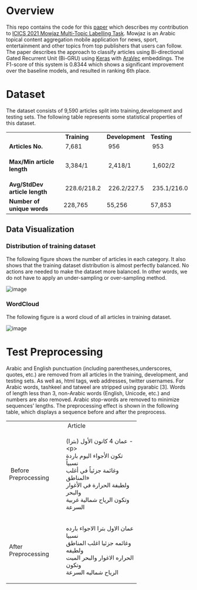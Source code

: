 # Overview
This repo contains the code for this <a href="https://ieeexplore.ieee.org/document/9464614">paper</a> which describes my contribution to <a href="https://www.just.edu.jo/icics/icics2021/mowjaz/Task%20Description.html">ICICS 2021 Mowjaz Multi-Topic Labelling Task</a>. Mowjaz is an Arabic topical content aggregation mobile application for news, sport, entertainment and other topics from top publishers that users can follow. The paper describes the approach to classify articles using Bi-directional Gated Recurrent Unit (Bi-GRU) using <a href="https://keras.io/">Keras</a> with <a href="https://github.com/bakrianoo/aravec">AraVec</a> embeddings. The F1-score of this system is 0.8344 which shows a significant improvement over the baseline models, and resulted in ranking 6th place.

# Dataset
The dataset consists of 9,590 articles split into training,development and testing sets. The following table represents some statistical properties of this dataset.
<table>
<tbody>
<tr>
<td>&nbsp;</td>
<td><strong>&nbsp;Training</strong></td>
<td><strong>Development</strong></td>
<td><strong>Testing</strong></td>
</tr>
<tr>
<td><strong>Articles No.&nbsp;</strong></td>
<td>&nbsp;7,681</td>
<td>&nbsp;956</td>
<td>&nbsp;953</td>
</tr>
<tr>
<td>
<p><strong>Max/Min&nbsp;article length&nbsp;</strong></p>
</td>
<td>&nbsp;3,384/1</td>
<td>&nbsp;2,418/1</td>
<td>&nbsp;1,602/2</td>
</tr>
<tr>
<td><strong>Avg/StdDev article length</strong></td>
<td>&nbsp;228.6/218.2</td>
<td>&nbsp;226.2/227.5</td>
<td>&nbsp;235.1/216.0</td>
</tr>
<tr>
<td><strong>Number of unique words</strong></td>
<td>228,765</td>
<td>55,256</td>
<td>57,853</td>
</tr>
</tbody>
</table>
<!-- DivTable.com -->

## Data Visualization
### Distribution of training dataset
The following figure shows the number of articles in each category. It also shows that the training dataset distribution is almost perfectly balanced. No actions are needed to make the dataset more balanced. In other words, we do not have to apply an under-sampling or over-sampling method.

![image](https://user-images.githubusercontent.com/53236311/161681394-b54e6e05-1119-453d-973a-5637bdb7a6c5.png)


### WordCloud
The following figure is a word cloud of all articles in training dataset.

![image](https://user-images.githubusercontent.com/53236311/161682245-9bda3db6-cd33-459b-ab99-88ee55c2f57d.png)

# Test Preprocessing
Arabic and English punctuation (including parentheses,underscores, quotes, etc.) are removed from all articles in the training, development, and testing sets. As well as, html tags, web addresses, twitter usernames. For Arabic words, tashkeel and tatweel are stripped using pyarabic [3]. Words of length less than 3, non-Arabic words (English, Unicode, etc.) and numbers are also removed. Arabic stop-words are removed to minimize sequences’ lengths. The preprocessing effect is shown in the following table, which displays a sequence before and after the preprocess.

<table style="width: 356.031px;">
<tbody>
<tr>
<td style="width: 145px;">&nbsp;</td>
<td style="width: 210.031px;">&nbsp;Article</td>
</tr>
<tr>
<td style="width: 145px;">&nbsp;Before Preprocessing</td>
<td style="width: 210.031px;">
<p>عمان 4 كانون الأول (بترا) -&lt;p&gt;<br />تكون الأجواء اليوم باردة نسبياً<br />وغائمة جزئياً في أغلب المناطق&raquo;<br />ولطيفة الحرارة في الأغوار والبحر<br />وتكون الرياح شمالية غربية<br />السرعة<br /></p>
</td>
</tr>
<tr>
<td style="width: 145px;">After Preprocessing&nbsp;</td>
<td style="width: 210.031px;">
<p>عمان الاول بترا الاجواء بارده نسبيا<br />وغائمه جزئيا اغلب المناطق ولطيفه<br />الحراره الاغوار والبحر الميت وتكون<br />الرياح شماليه السرعة<br /></p>
</td>
</tr>
</tbody>
</table>
<!-- DivTable.com -->
